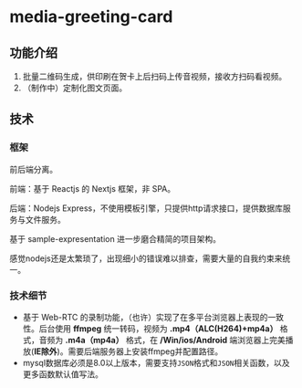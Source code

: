 # media-greeting-card

## 功能介绍

1. 批量二维码生成，供印刷在贺卡上后扫码上传音视频，接收方扫码看视频。
2. （制作中）定制化图文页面。

## 技术

### 框架

前后端分离。

前端：基于 Reactjs 的 Nextjs 框架，非 SPA。

后端：Nodejs Express，不使用模板引擎，只提供http请求接口，提供数据库服务与文件服务。

基于 sample-expresentation 进一步磨合精简的项目架构。

感觉nodejs还是太繁琐了，出现细小的错误难以排查，需要大量的自我约束来统一。

### 技术细节

* 基于 Web-RTC 的录制功能，（也许）实现了在多平台浏览器上表现的一致性。后台使用 **ffmpeg** 统一转码，视频为 **.mp4（ALC(H264)+mp4a）** 格式，音频为 **.m4a（mp4a）** 格式，在 **/Win/ios/Android** 端浏览器上完美播放(**IE除外**)。需要后端服务器上安装ffmpeg并配置路径。
* mysql数据库必须是8.0以上版本，需要支持`JSON`格式和`JSON`相关函数，以及更多函数默认值写法。
